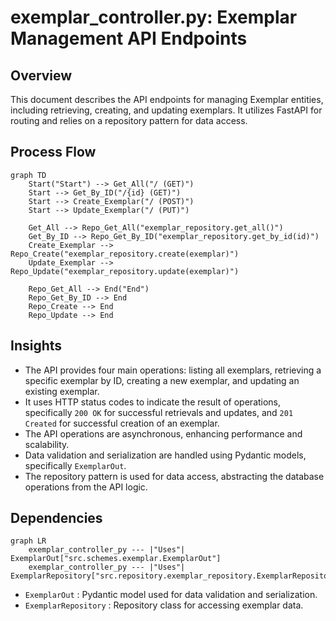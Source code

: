 # exemplar_controller.py: Exemplar Management API Endpoints

## Overview
This document describes the API endpoints for managing Exemplar entities, including retrieving, creating, and updating exemplars. It utilizes FastAPI for routing and relies on a repository pattern for data access.

## Process Flow
```mermaid
graph TD
    Start("Start") --> Get_All("/ (GET)")
    Start --> Get_By_ID("/{id} (GET)")
    Start --> Create_Exemplar("/ (POST)")
    Start --> Update_Exemplar("/ (PUT)")
    
    Get_All --> Repo_Get_All("exemplar_repository.get_all()")
    Get_By_ID --> Repo_Get_By_ID("exemplar_repository.get_by_id(id)")
    Create_Exemplar --> Repo_Create("exemplar_repository.create(exemplar)")
    Update_Exemplar --> Repo_Update("exemplar_repository.update(exemplar)")
    
    Repo_Get_All --> End("End")
    Repo_Get_By_ID --> End
    Repo_Create --> End
    Repo_Update --> End
```

## Insights
- The API provides four main operations: listing all exemplars, retrieving a specific exemplar by ID, creating a new exemplar, and updating an existing exemplar.
- It uses HTTP status codes to indicate the result of operations, specifically `200 OK` for successful retrievals and updates, and `201 Created` for successful creation of an exemplar.
- The API operations are asynchronous, enhancing performance and scalability.
- Data validation and serialization are handled using Pydantic models, specifically `ExemplarOut`.
- The repository pattern is used for data access, abstracting the database operations from the API logic.

## Dependencies
```mermaid
graph LR
    exemplar_controller_py --- |"Uses"| ExemplarOut["src.schemes.exemplar.ExemplarOut"]
    exemplar_controller_py --- |"Uses"| ExemplarRepository["src.repository.exemplar_repository.ExemplarRepository"]
```
- `ExemplarOut` : Pydantic model used for data validation and serialization.
- `ExemplarRepository` : Repository class for accessing exemplar data.